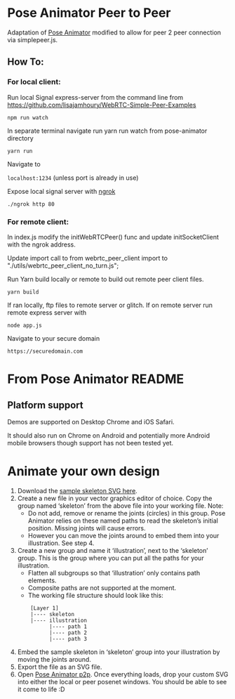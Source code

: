 # Pose Animator Peer to Peer
Adaptation of [Pose Animator](https://github.com/yemount/pose-animator) modified to allow for peer 2 peer connection via simplepeer.js.

## How To:
### For local client:
Run local Signal express-server from the command line from https://github.com/lisajamhoury/WebRTC-Simple-Peer-Examples

```npm run watch```

In separate terminal navigate run yarn run watch from pose-animator directory

```yarn run```

Navigate to 

```localhost:1234``` (unless port is already in use)


Expose local signal server with [ngrok](https://ngrok.com)

```./ngrok http 80```

### For remote client:
In index.js modify the initWebRTCPeer() func and update initSocketClient with the ngrok address.

Update import call to from webrtc_peer_client import to "./utils/webrtc_peer_client_no_turn.js";

Run Yarn build locally or remote to build out remote peer client files.   

```yarn build```

If ran locally, ftp files to remote server or glitch.  If on remote server run remote express server with 

```node app.js```

Navigate to your secure domain

```https://securedomain.com```


# From Pose Animator README
## Platform support

Demos are supported on Desktop Chrome and iOS Safari.

It should also run on Chrome on Android and potentially more Android mobile browsers though support has not been tested yet.

# Animate your own design

1. Download the [sample skeleton SVG here](https://github.com/yemount/pose-animator/blob/master/resources/samples/skeleton.svg).
1. Create a new file in your vector graphics editor of choice. Copy the group named ‘skeleton’ from the above file into your working file. Note: 
	* Do not add, remove or rename the joints (circles) in this group. Pose Animator relies on these named paths to read the skeleton’s initial position. Missing joints will cause errors.
	* However you can move the joints around to embed them into your illustration. See step 4.
1. Create a new group and name it ‘illustration’, next to the ‘skeleton’ group. This is the group where you can put all the paths for your illustration.
    * Flatten all subgroups so that ‘illustration’ only contains path elements.
    * Composite paths are not supported at the moment.
    * The working file structure should look like this:
	```
        [Layer 1]
        |---- skeleton
        |---- illustration
              |---- path 1
              |---- path 2
              |---- path 3
	```
1. Embed the sample skeleton in ‘skeleton’ group into your illustration by moving the joints around.
1. Export the file as an SVG file.
1. Open [Pose Animator p2p](https://github.com/lucidprojects/body_everywhere_and_here/tree/master/pose-animator-p2p/index.html). Once everything loads, drop your custom SVG into either the local or peer posenet windows. You should be able to see it come to life :D
